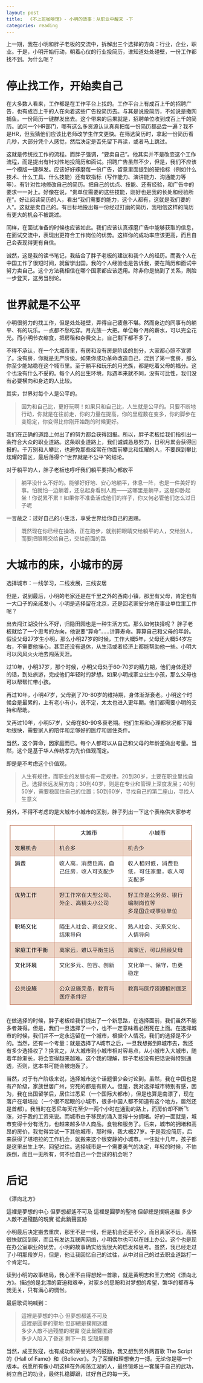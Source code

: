 ```yaml
---
layout: post
title:  《不上班咖啡馆》- 小明的故事：从职业中醒来 -下
categories: reading
---
```


上一期，我在小明和胖子老板的交流中，拆解出三个选择的方向：行业，企业，职业。于是，小明开始行动，朝着心仪的行业投简历，谁知道处处碰壁，一份工作都找不到。为什么呢？ 

# 停止找工作，开始卖自己

在大多数人看来，工作都是在工作平台上找的。工作平台上有成百上千的招聘广告，也有成百上千的人在向着这些广告投简历去。与其是说投简历，不如说是撒网捕鱼。一份简历一键群发出去。这个带来的后果就是，招聘单位收到成百上千的简历。试问一个HR部门，哪有这么多资源认认真真把每一份简历都品尝一遍？我不是HR，但我猜他们应该比老师改学生作文更快。在筛选简历时，拿起一份简历看几秒，大部分凭个人感觉，然后决定是否先留下再读，或者马上跳过。

这就是传统找工作的流程。而胖子强调，“要卖自己”。他其实并不是改变这个工作流程，而是提出有针对性地投简历和面试。招聘广告虽然不少，但是，我们不应该一个模版一键群发。应该好好琢磨每一份广告，留意里面提到的硬指标（例如什么技术、什么工具、什么技能）还有软指标（写作能力、演讲能力、沟通能力等等）。有针对性地修改自己的简历。把自己的优点、技能、还有经验，和广告中的要求一一对上。好像在说，“贵单位需要的这些技能，刚好也是我的长处和经验所在”。好让阅读简历的人，看出“我们需要的能力，这个人都有，这就是我们要的人”。这就是卖自己的。有目标地投出每一份经过打磨的简历，我相信这样的简历有更大的机会不被跳过。

同样，在面试准备的时候也应该如此。我们应该认真琢磨广告中能够获取的信息，在面试交流中，表现出更符合工作岗位的优势。这样你的成功率应该更高，而且自己会表现得更有自信。

诚然，这是我的读书笔记，我结合了胖子老板的建议和我个人的经历。而我个人在中国工作了很短时间，就留学出国。我的个人经验也是告诉我，要在简历和面试中努力卖自己。这个方法我相信在哪个国家都应该适用。除非你是搞到了关系，刷脸一步登天，这另当别论。


# 世界就是不公平

小明很努力的找工作，但是处处碰壁，弄得自己疲惫不堪。然而身边的同事有的躺平、有的玩乐。一点都不愁吃穿。月光族一大把。单位每个月的薪水，可以完全花光。而小明节衣缩食，把房租和杂费交上，自己剩下都不多了。

不得不承认，在一个大城市里，有房和没有房是阶级的划分，大家都心照不宣罢了。没有房，你就是无产阶级。如果你成功革命改造自己，混到了第一套房，那么你至少能站稳在这个城市里。至于躺平和玩乐的月光族，都是吃着父母的福分。这个也没有什么不妥的。每个人的出生环境，际遇本来就不同，没有可比性，我们没有必要横向和身边的人比较。

其实，世界对每个人是公平的。

> 因为和自己比，更好玩啊！如果只和自己比，人生就是公平的。只要不断地行动，你就是在往前走，你的力量在提高，你的里程数在变多，你的脚步在变稳定，你变得比你刚开始跑的时候更好。

我们在正确的道路上付出了的努力都会获得回报。所以，胖子老板给我们指引出一条符合大众的职业道路。这条职业道路上，我们诚诚恳恳努力，日积月累会获得回报的。千万别和人攀比，也避免那些经常在你面前攀比和炫耀的人，不要踩到攀比炫耀的雷区，最后落得个“世界就是不公平”的结论。

对于躺平的人，胖子老板也呼吁我们躺平要把心都放平

> 躺平没什么不好的。能够好好地、安心地躺平，休息一阵，也是一件美好的事。怕就怕一边躺着，还总起身看别人跑——这哪里是躺平，这是仰卧起坐！你说累不累！如果你不准备活成他们的样子，你又何必管他们怎么过日子呢

一言蔽之：过好自己的小生活，享受世界给你自己的恩赐。

> 既然现在你已经在操场，正在跑步，就别把眼睛交给躺平的人，交给别人，而要把眼睛交给自己，交给前面的路

# 大城市的床，小城市的房

选择城市：一线学习，二线发展，三线安居

但是，说到最后，小明的老家还是在千里之外的西南小镇，那里有父母，肯定也有一大口子的亲戚发小。小明是选择留在北京，还是回老家安分地在事业单位里工作呢？

出去闯江湖没什么不好，归隐田园也是一种生活方式。那么如何抉择呢？ 胖子老板就给了一个思考的方向，他说要“算命”……计算寿命。算算自己和父母的年龄。假设父母27岁生小明，那么小明27岁的时候，工作大概5年，父母还大概54岁左右，不需要他操心，甚至还没有退休，从生活或者经济上都能帮助他一些。小明大可以风风火火地去闯荡天涯。

过10年，小明37岁，那个时候，小明父母处于60-70岁的精力期，他们身体还好的话，到处旅游，完成他们年轻时的梦想。如果小明成家立业生小孩，那么父母也可以帮帮忙带小孩。

再过10年，小明47岁，父母到了70-80岁的维持期，身体渐渐衰老。小明这个时候会是最累的，上有老小有小，说不定，太太也进入更年期。他们都需要小明的支持和帮助。

又再过10年，小明57岁，父母在80-90多衰老期。他们生理和心理都状况都下降地很快，需要家人的陪伴和足够好的医疗和居住条件。

当然，这个算命，因家庭而已。每个人都可以从自己和父母的年龄差做出考量。当然，这个是基于华人传统孝为先价值观而定。

即是是不考虑这个价值观，

> 人生有规律，而职业的发展也有一定规律。20到30岁，主要在职业里找自己，选择长远发展方向；30到40岁，则是在专业和管理上深度发展；40到50岁，需要稳固住自己的位置；50到60岁，寻找自己的第二座山，寻找人生意义

另外，不得不考虑的是大城市小城市的区别，胖子列出一下这个表格供大家参考

![不上班咖啡馆-大小城市.png](/assets/%E4%B8%8D%E4%B8%8A%E7%8F%AD%E5%92%96%E5%95%A1%E9%A6%86-%E5%A4%A7%E5%B0%8F%E5%9F%8E%E5%B8%82.png)

在做选择的时候，胖子老板给我们提出了一个新思路，在选择面前，我们虽然不能多者兼得。但是，我们一旦选择了一个，也不一定意味着必困死在上面。在选择城市的时候，我们并不一定永远留在一个城市，根据个人情况，我们的选择是不少的。当然，还有一个考量：就是选择了A城市之后，一旦我想搬到B城市去，我还有多少选择权了？换言之，从大城市到小城市相对容易点，从小城市入大城市，随着年龄渐长，将会变得越来越难。这个我的理解，胖子老板没有把话说得特别通透，否则，这本书可能会被炮轰了。

当然，对于有产阶级来说，选择城市这个话题很少会讨论到。虽然，我在中国也是有产阶级，家族世居广州，穷死的都是有房人。但是，我对选择城市特别有感，因为，我在出国留学后，居住过悉尼（一个国际大都市），但是也算是南漂了，现在落户在堪培拉（一个很不起眼的小城市，很多中国人都不知道有这个地方，居然还是首都）。我当时在悉尼每天花至少一两个小时在通勤的路上，而房价却不断飞涨，对于我的工资来说。而城市由于移民的涌入变得十分拥堵。好的一面就是，城市变得十分有活力，也越来越多华人商品，食物和服务了。后来，城市的拥堵和高昂的房价，我觉得尝试一下其他城市，那时候，我大概27岁。于是我投简历，后来获得了堪培拉的工作机会，就搬来这个很安静的小城市。一住就十几年，孩子都是这里出生上学。回望过往。选择城市是一个需要勇气的决定，年轻的时候，不怕跌倒，而且一无所有，何不给自己一个尝试的机会呢？

# 后记

《漂向北方》

這裡是夢想的中心 但夢想都遙不可及
這裡是圓夢的聖地 但卻總是撲朔迷離
多少人敵不過殘酷的現實 從此銷聲匿跡


小明最后决定搬去重庆，那里不是一线，但是机会还是不少，而且离家不远，高铁很快就回到家，而且有发达互联网网络，小明偶尔也可以在线上办公。这个也是现在办公室职业的优势。小明的故事确实给我很大的启发和思考。虽然，我已经走过了小明那段岁月，但是，他让我回忆自己的过往，从中对自己的过去职业道路打一个肯定勾。

读到小明的故事结局，我心里不由得想起一首歌，就是黄明志和王力宏的《漂向北方》。描述的是北漂的窘迫和艰辛，对家乡的思盼和对梦想的希望，繁华的都市与我无关，只有满心的惆怅。

最后歌词呐喊到：

> 這裡是夢想的中心 但夢想都遙不可及   
> 這裡是圓夢的聖地 但卻總是撲朔迷離   
> 多少人敵不過殘酷的現實 從此銷聲匿跡   
> 多少人陷入了昏迷 剩下一具 空殼屍體

当然，成王败寇，也有成功和荣誉光环的鼓励，我又想到另外两首歌 The Script的《Hall of Fame》和《Believer》。为了荣耀和理想奋力一搏。无论你是哪一个版本。祝愿所有像小明这样在外闯荡江湖的人，最终锻炼出一套属于自己的武功，树立自己的功业，最终扎稳脚跟，过好自己的每一天。



<!--stackedit_data:
eyJoaXN0b3J5IjpbLTIwNjU0MTEyNzAsLTIyMzI4MDgyMiwxNj
g4MzM1ODAxLDEwNDYzNTY5NDIsLTEwOTQ3MDYxMzBdfQ==
-->